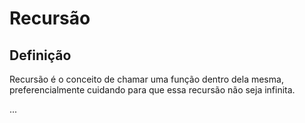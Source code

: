 # Recursão

## Definição

Recursão é o conceito de chamar uma função dentro dela mesma, preferencialmente cuidando para que essa recursão não seja infinita.

...